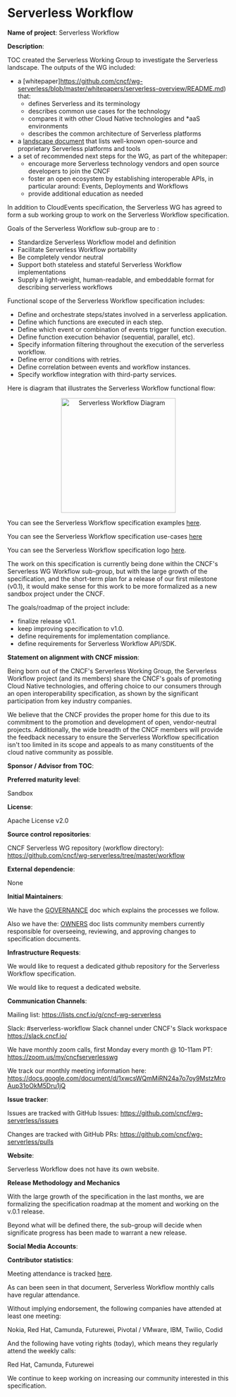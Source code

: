 # Serverless Workflow

**Name of project**: Serverless Workflow

**Description**:

TOC created the Serverless Working Group to investigate
the Serverless landscape. The outputs of the WG included:
- a [whitepaper]https://github.com/cncf/wg-serverless/blob/master/whitepapers/serverless-overview/README.md) that:
  - defines Serverless and its terminology
  - describes common use cases for the technology
  - compares it with other Cloud Native technologies and \*aaS environments
  - describes the common architecture of Serverless platforms
- a [landscape document](https://docs.google.com/spreadsheets/d/10rSQ8rMhYDgf_ib3n6kfzwEuoE88qr0amUPRxKbwVCk/edit#gid=0)
  that lists well-known open-source and proprietary Serverless platforms
  and tools
- a set of recommended next steps for the WG, as part of the whitepaper:
  - encourage more Serverless technology vendors and open source developers
    to join the CNCF
  - foster an open ecosystem by establishing interoperable APIs, in particular
    around: Events, Deployments and Workflows
  - provide additional education as needed

In addition to CloudEvents specification, the Serverless WG has agreed to form a sub working group to work on
the Serverless Workflow specification.

Goals of the Serverless Workflow sub-group are to :

- Standardize Serverless Workflow model and definition
- Facilitate Serverless Workflow portability
- Be completely vendor neutral
- Support both stateless and stateful Serverless Workflow implementations
- Supply a light-weight, human-readable, and embeddable format for describing serverless workflows

Functional scope of the Serverless Workflow specification includes:

- Define and orchestrate steps/states involved in a serverless application.
- Define which functions are executed in each step.
- Define which event or combination of events trigger function execution.
- Define function execution behavior (sequential, parallel, etc).
- Specify information filtering throughout the execution of the serverless workflow.
- Define error conditions with retries.
- Define correlation between events and workflow instances.
- Specify workflow integration with third-party services.

Here is diagram that illustrates the Serverless Workflow functional flow:

<p align="center">
<img src="https://github.com/cncf/wg-serverless/raw/master/workflow/spec/media/sample-serverless-workflow2.png" with="400px" height="260px" alt="Serverless Workflow Diagram"/>
</p>

You can see the Serverless Workflow specification examples
[here](https://github.com/cncf/wg-serverless/blob/master/workflow/spec/spec-examples.md).

You can see the Serverless Workflow specification use-cases
[here](https://github.com/cncf/wg-serverless/blob/master/workflow/spec/spec-usecases.md)

You can see the Serverless Workflow specification logo
[here](https://github.com/cncf/wg-serverless/blob/master/workflow/spec/media/logo-small-text.png).

The work on this specification is currently being done within the
CNCF's Serverless WG Workflow sub-group, but with the large growth of the specification,
and the short-term plan for a release of our first milestone (v0.1), it would make
sense for this work to be more formalized as a new sandbox project under the CNCF.

The goals/roadmap of the project include:

- finalize release v0.1.
- keep improving specification to v1.0.
- define requirements for implementation compliance.
- define requirements for Serverless Workflow API/SDK.

**Statement on alignment with CNCF mission**:

Being born out of the CNCF's Serverless Working Group, the Serverless Workflow
project (and its members) share the CNCF's goals of promoting Cloud Native
technologies, and offering choice to our consumers through an open
interoperability specification, as shown by the significant participation
from key industry companies.

We believe that the CNCF provides the proper home for this due to its
commitment to the promotion and development of open, vendor-neutral projects.
Additionally, the wide breadth of the CNCF members will provide the feedback
necessary to ensure the Serverless Workflow specification isn't too limited in its
scope and appeals to as many constituents of the cloud native community
as possible.

**Sponsor / Advisor from TOC**:

**Preferred maturity level**:

Sandbox

**License**:

Apache License v2.0

**Source control repositories**:

CNCF Serverless WG repository (workflow directory): https://github.com/cncf/wg-serverless/tree/master/workflow

**External dependencie**:

None

**Initial Maintainers**:

We have the
[GOVERNANCE](https://github.com/cncf/wg-serverless/blob/master/workflow/spec/governance/readme.md)
doc which explains the processes we follow.

Also we have the:
[OWNERS](https://github.com/cncf/wg-serverless/blob/master/workflow/spec/governance/owners.md)
doc lists community members currently responsible for overseeing, reviewing, and approving changes to specification documents.

**Infrastructure Requests**:

We would like to request a dedicated github repository for the Serverless Workflow specification.

We would like to request a dedicated website.

**Communication Channels**:

Mailing list: https://lists.cncf.io/g/cncf-wg-serverless

Slack: #serverless-workflow Slack channel under CNCF's Slack workspace https://slack.cncf.io/

We have monthly zoom calls, first Monday every month @ 10-11am PT:
https://zoom.us/my/cncfserverlesswg

We track our monthly meeting information here: https://docs.google.com/document/d/1xwcsWQmMiRN24a7o7oy9MstzMroAup31oOkM5Dru1jQ

**Issue tracker**:

Issues are tracked with GitHub Issues: https://github.com/cncf/wg-serverless/issues

Changes are tracked with GitHub PRs: https://github.com/cncf/wg-serverless/pulls

**Website**:

Serverless Workflow does not have its own website.

**Release Methodology and Mechanics**

With the large growth of the specification in the last months, we are formalizing the
specification roadmap at the moment and working on the v.0.1 release.

Beyond what will be defined there, the sub-group will decide when
significate progress has been made to warrant a new release.

**Social Media Accounts**:

**Contributor statistics**:

Meeting attendance is tracked [here](https://docs.google.com/document/d/1xwcsWQmMiRN24a7o7oy9MstzMroAup31oOkM5Dru1jQ/edit#heading=h.g2rizfze8av2).

As can been seen in that document, Serverless Workflow monthly calls have regular
attendance.

Without implying endorsement, the following companies have attended at least
one meeting:

Nokia, Red Hat, Camunda, Futurewei, Pivotal / VMware, IBM, Twilio, Codid

And the following have voting rights (today), which means they regularly
attend the weekly calls:

Red Hat, Camunda, Futurewei

We continue to keep working on increasing our community interested in this specification.
